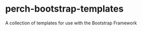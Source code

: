 perch-bootstrap-templates
=========================

A collection of templates for use with the Bootstrap Framework
